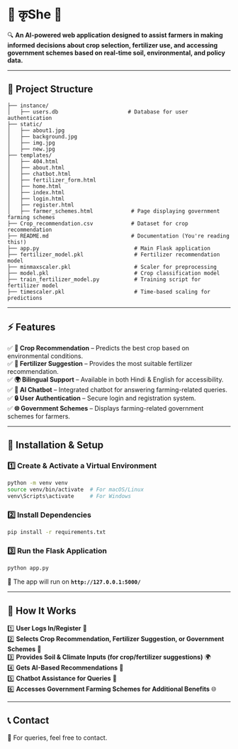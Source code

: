 # **🌾 कृShe** 🚜  

🔍 **An AI-powered web application designed to assist farmers in making informed decisions about crop selection, fertilizer use, and accessing government schemes based on real-time soil, environmental, and policy data.**  

---

## **📎 Project Structure**
```
├── instance/
│   ├── users.db                      # Database for user authentication
├── static/
│   ├── about1.jpg
│   ├── background.jpg
│   ├── img.jpg
│   ├── new.jpg
├── templates/
│   ├── 404.html
│   ├── about.html
│   ├── chatbot.html
│   ├── fertilizer_form.html
│   ├── home.html
│   ├── index.html
│   ├── login.html
│   ├── register.html
│   ├── farmer_schemes.html            # Page displaying government farming schemes
├── Crop_recommendation.csv            # Dataset for crop recommendation
├── README.md                          # Documentation (You're reading this!)
├── app.py                              # Main Flask application
├── fertilizer_model.pkl                # Fertilizer recommendation model
├── minmaxscaler.pkl                    # Scaler for preprocessing
├── model.pkl                           # Crop classification model
├── train_fertilizer_model.py           # Training script for fertilizer model
├── timescaler.pkl                      # Time-based scaling for predictions
```

---

## **⚡ Features**
✅ **🌱 Crop Recommendation** – Predicts the best crop based on environmental conditions.  
✅ **🧪 Fertilizer Suggestion** – Provides the most suitable fertilizer recommendation.  
✅ **🌍 Bilingual Support** – Available in both Hindi & English for accessibility.  
✅ **💬 AI Chatbot** – Integrated chatbot for answering farming-related queries.  
✅ **🔒 User Authentication** – Secure login and registration system.  
✅ **🌐 Government Schemes** – Displays farming-related government schemes for farmers.  

---

## **🔧 Installation & Setup**
### **1️⃣ Create & Activate a Virtual Environment**
```bash
python -m venv venv
source venv/bin/activate  # For macOS/Linux
venv\Scripts\activate     # For Windows
```

### **2️⃣ Install Dependencies**
```bash
pip install -r requirements.txt
```

### **3️⃣ Run the Flask Application**
```bash
python app.py
```
🌟 The app will run on **`http://127.0.0.1:5000/`**  

---

## **📌 How It Works**
1️⃣ **User Logs In/Register** 🔑  
2️⃣ **Selects Crop Recommendation, Fertilizer Suggestion, or Government Schemes** 🌾  
3️⃣ **Provides Soil & Climate Inputs (for crop/fertilizer suggestions)** 🌍  
4️⃣ **Gets AI-Based Recommendations** 🤖  
5️⃣ **Chatbot Assistance for Queries** 💬  
6️⃣ **Accesses Government Farming Schemes for Additional Benefits** 🌐  

---

## **📞 Contact**  
📩 For queries, feel free to contact.

